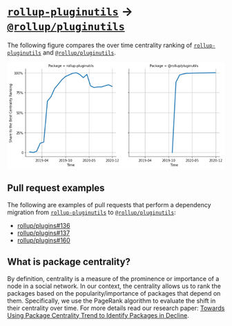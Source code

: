 # [`rollup-pluginutils`](https://www.npmjs.com/package/rollup-pluginutils) -> [`@rollup/pluginutils`](https://www.npmjs.com/package/@rollup/pluginutils)

The following figure compares the over time centrality ranking of [`rollup-pluginutils`](https://www.npmjs.com/package/rollup-pluginutils) and [`@rollup/pluginutils`](https://www.npmjs.com/package/@rollup/pluginutils).

![the centrality of rollup-pluginutils and @rollup/pluginutils](../figs/rollup-pluginutils_@rollup_pluginutils.png)

## Pull request examples

The following are examples of pull requests that perform a dependency migration from [`rollup-pluginutils`](https://www.npmjs.com/package/rollup-pluginutils) to [`@rollup/pluginutils`](https://www.npmjs.com/package/@rollup/pluginutils):

- [rollup/plugins#136](https://github.com/rollup/plugins/pull/136)
- [rollup/plugins#137](https://github.com/rollup/plugins/pull/137)
- [rollup/plugins#160](https://github.com/rollup/plugins/pull/160)

## What is package centrality?

By definition, centrality is a measure of the prominence or importance of a node in a social network.
In our context, the centrality allows us to rank the packages based on the popularity/importance of packages that depend on them.
Specifically, we use the PageRank algorithm to evaluate the shift in their centrality over time.
For more details read our research paper: [Towards Using Package Centrality Trend to Identify Packages in Decline](https://arxiv.org/abs/2107.10168).
